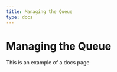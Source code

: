 ```yaml
---
title: Managing the Queue
type: docs
---
```


# Managing the Queue

This is an example of a docs page
